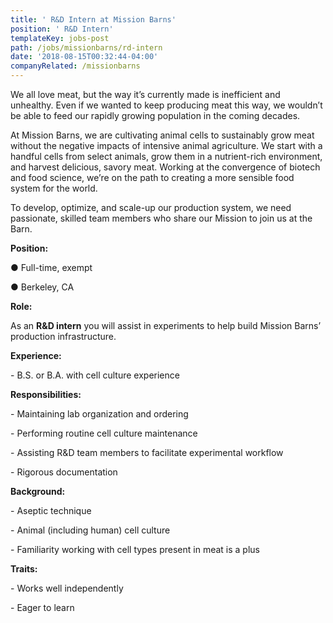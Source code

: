 ```yaml
---
title: ' R&D Intern at Mission Barns'
position: ' R&D Intern'
templateKey: jobs-post
path: /jobs/missionbarns/rd-intern
date: '2018-08-15T00:32:44-04:00'
companyRelated: /missionbarns
---
```

We all love meat, but the way it’s currently made is inefficient and unhealthy. Even if we wanted to keep producing meat this way, we wouldn’t be able to feed our rapidly growing population in the coming decades. 

At Mission Barns, we are cultivating animal cells to sustainably grow meat without the negative impacts of intensive animal agriculture. We start with a handful cells from select animals, grow them in a nutrient-rich environment, and harvest delicious, savory meat. Working at the convergence of biotech and food science, we’re on the path to creating a more sensible food system for the world. 

To develop, optimize, and scale-up our production system, we need passionate, skilled team members who share our Mission to join us at the Barn. 



**Position:**

● Full-time, exempt 

● Berkeley, CA 



**Role:**

As an **R&D intern** you will assist in experiments to help build Mission Barns’ production infrastructure. 



**Experience:**

\-  B.S. or B.A. with cell culture experience 



**Responsibilities:**

\- Maintaining lab organization and ordering 

\- Performing routine cell culture maintenance 

\- Assisting R&D team members to facilitate experimental workflow 

\- Rigorous documentation 



**Background:**

\- Aseptic technique 

\- Animal (including human) cell culture 

\- Familiarity working with cell types present in meat is a plus 



**Traits:**

\- Works well independently 

\- Eager to learn

